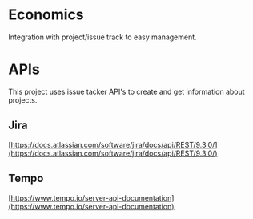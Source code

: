# Economics
Integration with project/issue track to easy management.

# APIs
This project uses issue tacker API's to create and get information about projects.

## Jira

[https://docs.atlassian.com/software/jira/docs/api/REST/9.3.0/](https://docs.atlassian.com/software/jira/docs/api/REST/9.3.0/)

## Tempo

[https://www.tempo.io/server-api-documentation](https://www.tempo.io/server-api-documentation)

